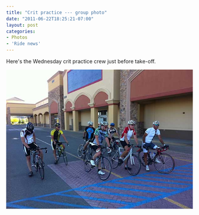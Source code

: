 ```yaml
---
title: "Crit practice --- group photo"
date: "2011-06-22T18:25:21-07:00"
layout: post
categories:
- Photos
- 'Ride news'
---
```


Here's the Wednesday crit practice crew just before take-off.

![Victor Valley Velo crit practice](/assets/img/2011/06/22-crit-practice.jpg)